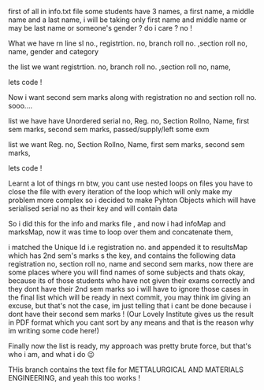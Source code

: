 first of all in info.txt file some students have 3 names, a first name, a middle name and a last name, i will be taking only first name and middle name or may be last name or someone's gender ? do i care ? no !

What we have rn
line sl no., registrtion. no, branch roll no. ,section roll no, name, gender and category

the list we want
registrtion. no, branch roll no. ,section roll no, name,

lets code !

Now i want second sem marks along with registration no and section roll no. sooo....

list we have have
Unordered serial no, Reg. no, Section Rollno, Name, first sem marks, second sem marks, passed/supply/left some exm

list we want
Reg. no, Section Rollno, Name, first sem marks, second sem marks,

lets code !


Learnt a lot of things rn btw, you cant use nested loops on files you have to close the file with every iteration of the loop which will only make my problem more complex so i decided to make Pyhton Objects  which will have serialised serial no as their key and will contain data 

So i did this for the info and marks file , and now i had infoMap and marksMap, now it was time to loop over them and concatenate them,

i matched the Unique Id i.e registration no. and appended it to resultsMap which has 2nd sem's marks s the key, and contains the following data registration no, section roll no, name and second sem marks, now there are some places where you will find names of some subjects and thats okay, because its of those students who have not given their exams correctly and they dont have their 2nd sem marks so i will have to ignore those cases in the final list which will be ready in next commit, you may think im giving an excuse, but that's not the case, im just telling that i cant be done because i dont have their second sem marks ! (Our Lovely Institute gives us the result in PDF format which you cant sort by any means and that is the reason why im writing some code here!)




Finally now the list is ready, my approach was pretty brute force, but that's who i am, and what i do 😉


THis branch contains the text file for METTALURGICAL AND MATERIALS ENGINEERING, and yeah this too works !